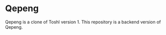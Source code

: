 Qepeng
===============================

Qepeng is a clone of Toshl version 1. This repository is a backend version of Qepeng.